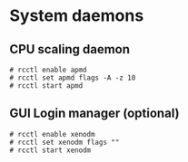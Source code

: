 # System daemons

## CPU scaling daemon
```
# rcctl enable apmd
# rcctl set apmd flags -A -z 10
# rcctl start apmd
```

## GUI Login manager (optional)
```
# rcctl enable xenodm
# rcctl set xenodm flags ""
# rcctl start xenodm
```
